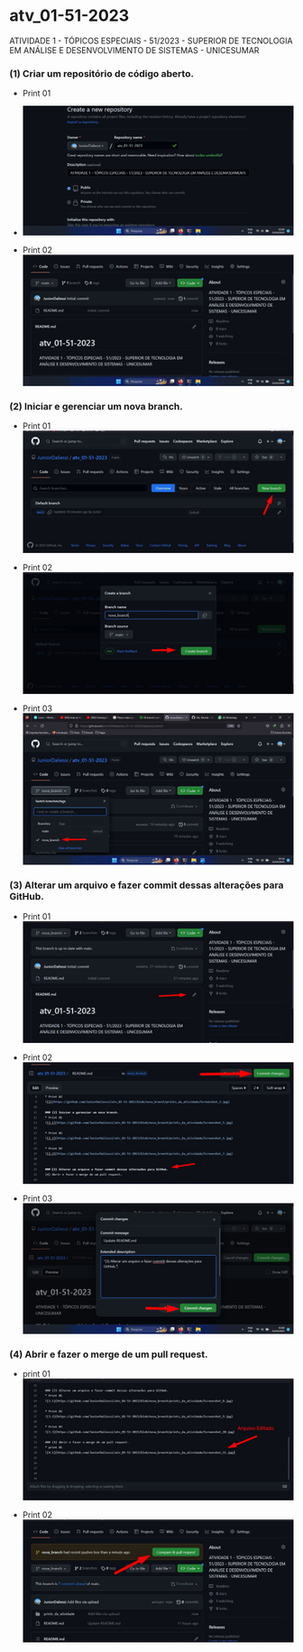 # atv_01-51-2023
ATIVIDADE 1 - TÓPICOS ESPECIAIS - 51/2023 - SUPERIOR DE TECNOLOGIA EM ANÁLISE E DESENVOLVIMENTO DE SISTEMAS - UNICESUMAR 

### (1) Criar um repositório de código aberto.
* Print 01
* ![01](https://github.com/JuniorDaliessi/atv_01-51-2023/blob/nova_branch/prints_da_atividade/Screenshot_1.jpg)

* Print 02
![2](https://github.com/JuniorDaliessi/atv_01-51-2023/blob/nova_branch/prints_da_atividade/Screenshot_3.jpg)

### (2) Iniciar e gerenciar um nova branch.
* Print 01
![2.1](https://github.com/JuniorDaliessi/atv_01-51-2023/blob/nova_branch/prints_da_atividade/Screenshot_5.jpg)

* Print 02
![2.2](https://github.com/JuniorDaliessi/atv_01-51-2023/blob/nova_branch/prints_da_atividade/Screenshot_6.jpg)

* Print 03
![2.3](https://github.com/JuniorDaliessi/atv_01-51-2023/blob/nova_branch/prints_da_atividade/Screenshot_7.jpg)


### (3) Alterar um arquivo e fazer commit dessas alterações para GitHub.
* Print 01
![3.1](https://github.com/JuniorDaliessi/atv_01-51-2023/blob/nova_branch/prints_da_atividade/Screenshot_8.jpg)

* Print 02
![3.2](https://github.com/JuniorDaliessi/atv_01-51-2023/blob/nova_branch/prints_da_atividade/Screenshot_9.jpg)

* Print 03 
![3.3](https://github.com/JuniorDaliessi/atv_01-51-2023/blob/nova_branch/prints_da_atividade/Screenshot_10.jpg)

### (4) Abrir e fazer o merge de um pull request.
* print 01
![4.1](https://github.com/JuniorDaliessi/atv_01-51-2023/blob/nova_branch/prints_da_atividade/Screenshot_11.jpg)

* Print 02
![4.1](https://github.com/JuniorDaliessi/atv_01-51-2023/blob/nova_branch/prints_da_atividade/Screenshot_12.jpg)




